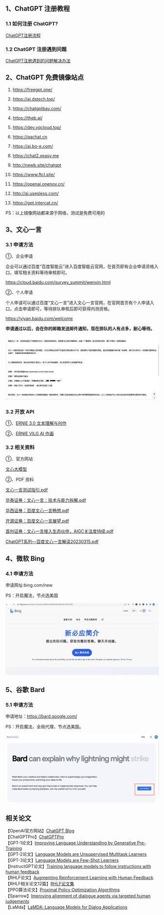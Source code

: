 ## 1、ChatGPT 注册教程

### 1.1 如何注册 ChatGPT?

[ChatGPT注册流程](chatgpt/ChatGPT注册流程.md)

### 1.2 ChatGPT 注册遇到问题

[ChatGPT注册遇到的问题解决办法](chatgpt/ChatGPT注册遇到的问题.md)





## 2、ChatGPT 免费镜像站点

1. https://freegpt.one/

2. https://ai.dstech.top/

3. https://chatgptbay.com/

4. https://theb.ai/

5. https://dev.yqcloud.top/

6. https://qachat.cn

7. https://ai.bo-e.com/

8. https://chat2.xeasy.me

9. http://newb.site/chatgpt

10. https://www.ftcl.site/

11. https://openai.onenov.cn/

12. http://ai.usesless.com/

13. https://gpt.intercat.cn/

PS：以上镜像网站都来源于网络，测试是免费可用的





## 3、文心一言

### 3.1 申请方法

①、企业申请

企业可以通过百度“百度智能云”进入百度智能云官网，在首页即有企业申请资格入口，填写相关资料等待审核即可。

https://cloud.baidu.com/survey_summit/wenxin.html

 ②、个人申请

个人申请可以通过百度“文心一言”进入文心一言官网，在官网首页有个人申请入口，点击申请即可，等待排队审核后即可获得内测资格。 

https://yiyan.baidu.com/welcome

**申请通过以后，会在你的邮箱发送邮件通知，现在排队的人有点多，耐心等待。**

![](images/wenxin/wenxin-00-00.png)



### 3.2 开放 API

①、[ERNIE 3.0 文本理解与创作](https://wenxin.baidu.com/ernie3)

②、[ERNIE VILG AI 作画](https://wenxin.baidu.com/ernie-vilg)



### 3.2 相关资料

①、官方网站

[文心大模型](https://wenxin.baidu.com/)

②、PDF 资料

[文心一言测试指引.pdf](pdf/文心一言/文心一言测试指引.pdf)  

[华泰证券：文心一言：技术与能力拆解.pdf](pdf/文心一言/华泰证券：文心一言：技术与能力拆解.pdf)  

[华西证券：百度文心一言畅想.pdf](pdf/文心一言/华西证券：百度文心一言畅想.pdf)  

[开源证券：百度文心一言展望.pdf](pdf/文心一言/开源证券：百度文心一言展望.pdf)  

[首创证券：文心一言接入生态伙伴，AIGC关注度持续.pdf](pdf/文心一言/首创证券：文心一言接入生态伙伴，AIGC关注度持续.pdf)  

[ChatGPT系列—百度文心一言解读20230315.pdf](pdf/文心一言/ChatGPT系列—百度文心一言解读20230315.pdf)  



## 4、微软 Bing

### 4.1 申请方法

申请网址:bing.com/new

PS：开启魔法，节点选美国

![](images/bing/bing-00-00.png)









## 5、谷歌 Bard

### 5.1 申请方法

申请地址：https://bard.google.com/

PS：开启魔法，全局代理，节点选美国。

![](images/bard/bard-00-01.png)







## 相关论文

【OpenAI官方网站】[ChatGPT Blog](https://openai.com/blog/chatgpt/)  
【ChatGPTPro】[ChatGPTPro](https://chatgpt.pro/)  
【GPT-1论文】[Improving Language Understanding by Generative Pre-Training](https://cdn.openai.com/research-covers/language-unsupervised/language_understanding_paper.pdf)  
【GPT-2论文】[Language Models are Unsupervised Multitask Learners](https://cdn.openai.com/better-language-models/language_models_are_unsupervised_multitask_learners.pdf)  
【GPT-3论文】[Language Models are Few-Shot Learners](https://arxiv.org/abs/2005.14165)  
【InstructGPT论文】[Training language models to follow instructions with human feedback](https://arxiv.org/pdf/2203.02155.pdf)  
【RHLF论文】[Augmenting Reinforcement Learning with Human Feedback](https://www.cs.utexas.edu/~ai-lab/pubs/ICML_IL11-knox.pdf)  
【RHLF相关论文12篇】[RHLF论文集](PDF/RLHF论文集/)  
【PPO算法论文】[Proximal Policy Optimization Algorithms](https://arxiv.org/abs/1707.06347)  
【Sparrow】[Improving alignment of dialogue agents via targeted human judgements](https://arxiv.org/abs/2209.14375)  
【LaMda】[LaMDA: Language Models for Dialog Applications](https://arxiv.org/abs/2201.08239)  
